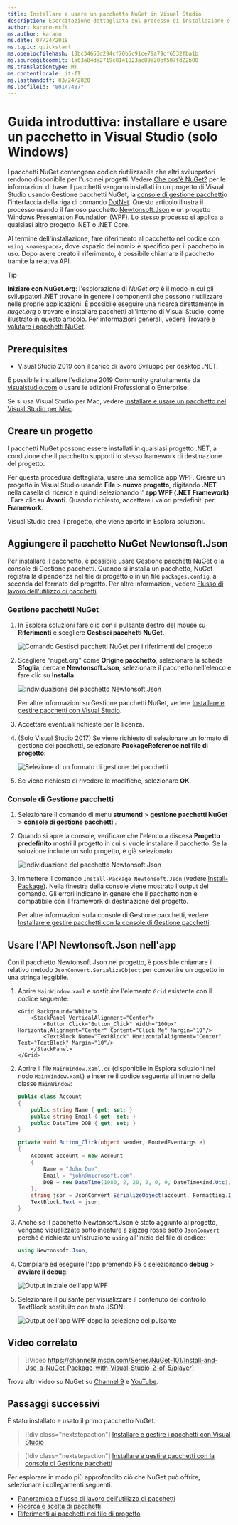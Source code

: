 ```yaml
---
title: Installare e usare un pacchetto NuGet in Visual Studio
description: Esercitazione dettagliata sul processo di installazione e uso di un pacchetto NuGet in un progetto di Visual Studio.
author: karann-msft
ms.author: karann
ms.date: 07/24/2018
ms.topic: quickstart
ms.openlocfilehash: 10bc34653d294cf70b5c91ce79a79cf6532fba1b
ms.sourcegitcommit: 1a63a84da2719c8141823ac89a20bf507fd22b00
ms.translationtype: MT
ms.contentlocale: it-IT
ms.lasthandoff: 03/24/2020
ms.locfileid: "80147487"
---
```

# <a name="quickstart-install-and-use-a-package-in-visual-studio-windows-only"></a>Guida introduttiva: installare e usare un pacchetto in Visual Studio (solo Windows)

I pacchetti NuGet contengono codice riutilizzabile che altri sviluppatori rendono disponibile per l'uso nei progetti. Vedere [Che cos'è NuGet?](../What-is-NuGet.md) per le informazioni di base. I pacchetti vengono installati in un progetto di Visual Studio usando Gestione pacchetti NuGet, la [console di gestione pacchetti](../consume-packages/install-use-packages-powershell)o l'interfaccia della riga di comando [DotNet](install-and-use-a-package-using-the-dotnet-cli.md). Questo articolo illustra il processo usando il famoso pacchetto [Newtonsoft.Json](https://www.nuget.org/packages/Newtonsoft.Json/) e un progetto Windows Presentation Foundation (WPF). Lo stesso processo si applica a qualsiasi altro progetto .NET o .NET Core.

Al termine dell'installazione, fare riferimento al pacchetto nel codice con `using <namespace>`, dove \<spazio dei nomi\> è specifico per il pacchetto in uso. Dopo avere creato il riferimento, è possibile chiamare il pacchetto tramite la relativa API.

> [!Tip]
> **Iniziare con NuGet.org**: l'esplorazione di *NuGet.org* è il modo in cui gli sviluppatori .NET trovano in genere i componenti che possono riutilizzare nelle proprie applicazioni. È possibile eseguire una ricerca direttamente in *nuget.org* o trovare e installare pacchetti all'interno di Visual Studio, come illustrato in questo articolo. Per informazioni generali, vedere [Trovare e valutare i pacchetti NuGet](../consume-packages/finding-and-choosing-packages.md).

## <a name="prerequisites"></a>Prerequisites

- Visual Studio 2019 con il carico di lavoro Sviluppo per desktop .NET.

È possibile installare l'edizione 2019 Community gratuitamente da [visualstudio.com](https://www.visualstudio.com/) o usare le edizioni Professional o Enterprise.

Se si usa Visual Studio per Mac, vedere [installare e usare un pacchetto nel Visual Studio per Mac](install-and-use-a-package-in-visual-studio-mac.md).

## <a name="create-a-project"></a>Creare un progetto

I pacchetti NuGet possono essere installati in qualsiasi progetto .NET, a condizione che il pacchetto supporti lo stesso framework di destinazione del progetto.

Per questa procedura dettagliata, usare una semplice app WPF. Creare un progetto in Visual Studio usando **File** > **nuovo progetto**, digitando **.NET** nella casella di ricerca e quindi selezionando l' **app WPF (.NET Framework)** . Fare clic su **Avanti**. Quando richiesto, accettare i valori predefiniti per **Framework**.

Visual Studio crea il progetto, che viene aperto in Esplora soluzioni.

## <a name="add-the-newtonsoftjson-nuget-package"></a>Aggiungere il pacchetto NuGet Newtonsoft.Json

Per installare il pacchetto, è possibile usare Gestione pacchetti NuGet o la console di Gestione pacchetti. Quando si installa un pacchetto, NuGet registra la dipendenza nel file di progetto o in un file `packages.config`, a seconda del formato del progetto. Per altre informazioni, vedere [Flusso di lavoro dell'utilizzo di pacchetti](../consume-packages/Overview-and-Workflow.md).

### <a name="nuget-package-manager"></a>Gestione pacchetti NuGet

1. In Esplora soluzioni fare clic con il pulsante destro del mouse su **Riferimenti** e scegliere **Gestisci pacchetti NuGet**.

    ![Comando Gestisci pacchetti NuGet per i riferimenti del progetto](media/QS_Use-02-ManageNuGetPackages.png)

1. Scegliere "nuget.org" come **Origine pacchetto**, selezionare la scheda **Sfoglia**, cercare **Newtonsoft.Json**, selezionare il pacchetto nell'elenco e fare clic su **Installa**:

    ![Individuazione del pacchetto Newtonsoft.Json](media/QS_Use-03-NewtonsoftJson.png)

    Per altre informazioni su Gestione pacchetti NuGet, vedere [Installare e gestire pacchetti con Visual Studio](../consume-packages/install-use-packages-visual-studio.md).

1. Accettare eventuali richieste per la licenza.

1. (Solo Visual Studio 2017) Se viene richiesto di selezionare un formato di gestione dei pacchetti, selezionare **PackageReference nel file di progetto**:

    ![Selezione di un formato di gestione dei pacchetti](media/QS_Use-03b-SelectFormat.png)

1. Se viene richiesto di rivedere le modifiche, selezionare **OK**.

### <a name="package-manager-console"></a>Console di Gestione pacchetti

1. Selezionare il comando di menu **strumenti** > **gestione pacchetti NuGet** > **console di gestione pacchetti** .

1. Quando si apre la console, verificare che l'elenco a discesa **Progetto predefinito** mostri il progetto in cui si vuole installare il pacchetto. Se la soluzione include un solo progetto, è già selezionato.

    ![Individuazione del pacchetto Newtonsoft.Json](media/QS_Use-08-Console1.png)

1. Immettere il comando `Install-Package Newtonsoft.Json` (vedere [Install-Package](../reference/ps-reference/ps-ref-install-package.md)). Nella finestra della console viene mostrato l'output del comando. Gli errori indicano in genere che il pacchetto non è compatibile con il framework di destinazione del progetto.

   Per altre informazioni sulla console di Gestione pacchetti, vedere [Installare e gestire pacchetti con la console di Gestione pacchetti](../consume-packages/install-use-packages-powershell.md).

## <a name="use-the-newtonsoftjson-api-in-the-app"></a>Usare l'API Newtonsoft.Json nell'app

Con il pacchetto Newtonsoft.Json nel progetto, è possibile chiamare il relativo metodo `JsonConvert.SerializeObject` per convertire un oggetto in una stringa leggibile.

1. Aprire `MainWindow.xaml` e sostituire l'elemento `Grid` esistente con il codice seguente:

    ```xaml
    <Grid Background="White">
        <StackPanel VerticalAlignment="Center">
            <Button Click="Button_Click" Width="100px" HorizontalAlignment="Center" Content="Click Me" Margin="10"/>
            <TextBlock Name="TextBlock" HorizontalAlignment="Center" Text="TextBlock" Margin="10"/>
        </StackPanel>
    </Grid>
    ```

1. Aprire il file `MainWindow.xaml.cs` (disponibile in Esplora soluzioni nel nodo `MainWindow.xaml`) e inserire il codice seguente all'interno della classe `MainWindow`:

    ```cs
    public class Account
    {
        public string Name { get; set; }
        public string Email { get; set; }
        public DateTime DOB { get; set; }
    }

    private void Button_Click(object sender, RoutedEventArgs e)
    {
        Account account = new Account
        {
            Name = "John Doe",
            Email = "john@microsoft.com",
            DOB = new DateTime(1980, 2, 20, 0, 0, 0, DateTimeKind.Utc),
        };
        string json = JsonConvert.SerializeObject(account, Formatting.Indented);
        TextBlock.Text = json;
    }
    ```

1. Anche se il pacchetto Newtonsoft.Json è stato aggiunto al progetto, vengono visualizzate sottolineature a zigzag rosse sotto `JsonConvert` perché è richiesta un'istruzione `using` all'inizio del file di codice:

    ```cs
    using Newtonsoft.Json;
    ```

1. Compilare ed eseguire l'app premendo F5 o selezionando **debug** > **avviare il debug**:

    ![Output iniziale dell'app WPF](media/QS_Use-06-AppStart.png)

1. Selezionare il pulsante per visualizzare il contenuto del controllo TextBlock sostituito con testo JSON:

    ![Output dell'app WPF dopo la selezione del pulsante](media/QS_Use-07-AppEnd.png)

## <a name="related-video"></a>Video correlato

> [!Video https://channel9.msdn.com/Series/NuGet-101/Install-and-Use-a-NuGet-Package-with-Visual-Studio-2-of-5/player]

Trova altri video su NuGet su [Channel 9](https://channel9.msdn.com/Series/NuGet-101) e [YouTube](https://www.youtube.com/playlist?list=PLdo4fOcmZ0oVLvfkFk8O9h6v2Dcdh2bh_).

## <a name="next-steps"></a>Passaggi successivi

È stato installato e usato il primo pacchetto NuGet.

> [!div class="nextstepaction"]
> [Installare e gestire i pacchetti con Visual Studio](../consume-packages/install-use-packages-visual-studio.md)

> [!div class="nextstepaction"]
> [Installare e gestire pacchetti con la console di Gestione pacchetti](../consume-packages/install-use-packages-powershell.md)

Per esplorare in modo più approfondito ciò che NuGet può offrire, selezionare i collegamenti seguenti.

- [Panoramica e flusso di lavoro dell'utilizzo di pacchetti](../consume-packages/overview-and-workflow.md)
- [Ricerca e scelta di pacchetti](../consume-packages/finding-and-choosing-packages.md)
- [Riferimenti ai pacchetti nei file di progetto](../consume-packages/package-references-in-project-files.md)
